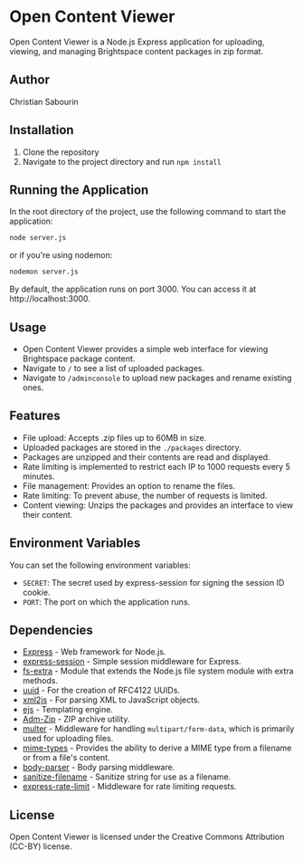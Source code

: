 # Open Content Viewer

Open Content Viewer is a Node.js Express application for uploading, viewing, and managing Brightspace content packages in zip format.

## Author

Christian Sabourin

## Installation

1. Clone the repository
2. Navigate to the project directory and run `npm install`

## Running the Application

In the root directory of the project, use the following command to start the application:

```bash
node server.js
```

or if you're using nodemon:

```bash
nodemon server.js
```

By default, the application runs on port 3000. You can access it at http://localhost:3000.

## Usage

- Open Content Viewer provides a simple web interface for viewing Brightspace package content.
- Navigate to `/` to see a list of uploaded packages.
- Navigate to `/adminconsole` to upload new packages and rename existing ones.

## Features

- File upload: Accepts .zip files up to 60MB in size.
- Uploaded packages are stored in the `./packages` directory.
- Packages are unzipped and their contents are read and displayed.
- Rate limiting is implemented to restrict each IP to 1000 requests every 5 minutes.
- File management: Provides an option to rename the files.
- Rate limiting: To prevent abuse, the number of requests is limited.
- Content viewing: Unzips the packages and provides an interface to view their content.

## Environment Variables

You can set the following environment variables:

- `SECRET`: The secret used by express-session for signing the session ID cookie.
- `PORT`: The port on which the application runs.

## Dependencies

- [Express](https://expressjs.com/) - Web framework for Node.js.
- [express-session](https://www.npmjs.com/package/express-session) - Simple session middleware for Express.
- [fs-extra](https://www.npmjs.com/package/fs-extra) - Module that extends the Node.js file system module with extra methods.
- [uuid](https://www.npmjs.com/package/uuid) - For the creation of RFC4122 UUIDs.
- [xml2js](https://www.npmjs.com/package/xml2js) - For parsing XML to JavaScript objects.
- [ejs](https://www.npmjs.com/package/ejs) - Templating engine.
- [Adm-Zip](https://www.npmjs.com/package/adm-zip) - ZIP archive utility.
- [multer](https://www.npmjs.com/package/multer) - Middleware for handling `multipart/form-data`, which is primarily used for uploading files.
- [mime-types](https://www.npmjs.com/package/mime-types) - Provides the ability to derive a MIME type from a filename or from a file's content.
- [body-parser](https://www.npmjs.com/package/body-parser) - Body parsing middleware.
- [sanitize-filename](https://www.npmjs.com/package/sanitize-filename) - Sanitize string for use as a filename.
- [express-rate-limit](https://www.npmjs.com/package/express-rate-limit) - Middleware for rate limiting requests.

## License

Open Content Viewer is licensed under the Creative Commons Attribution (CC-BY) license.
